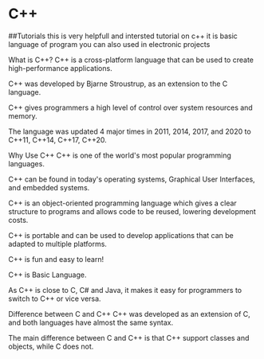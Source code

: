# C++
##Tutorials
this  is very helpfull and intersted tutorial on c++
it is basic language of program you can also used in electronic projects 

What is C++?
C++ is a cross-platform language that can be used to create high-performance applications.

C++ was developed by Bjarne Stroustrup, as an extension to the C language.

C++ gives programmers a high level of control over system resources and memory.

The language was updated 4 major times in 2011, 2014, 2017, and 2020 to C++11, C++14, C++17, C++20.

Why Use C++
C++ is one of the world's most popular programming languages.

C++ can be found in today's operating systems, Graphical User Interfaces, and embedded systems.

C++ is an object-oriented programming language which gives a clear structure to programs and allows code to be reused, lowering development costs.

C++ is portable and can be used to develop applications that can be adapted to multiple platforms.

C++ is fun and easy to learn!

C++ is Basic Language.

As C++ is close to C, C# and Java, it makes it easy for programmers to switch to C++ or vice versa.

Difference between C and C++
C++ was developed as an extension of C, and both languages have almost the same syntax.

The main difference between C and C++ is that C++ support classes and objects, while C does not.
